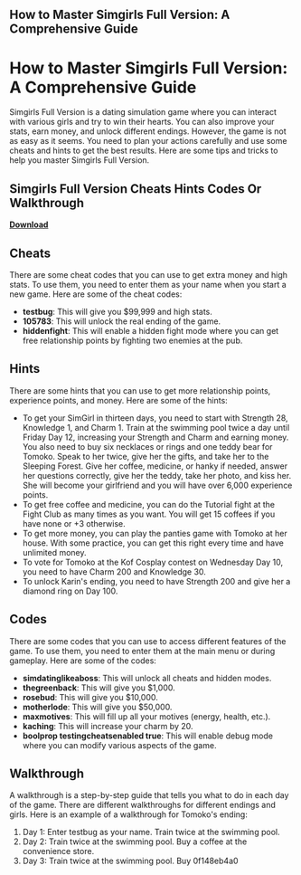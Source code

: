 ## How to Master Simgirls Full Version: A Comprehensive Guide

  
# How to Master Simgirls Full Version: A Comprehensive Guide
 
Simgirls Full Version is a dating simulation game where you can interact with various girls and try to win their hearts. You can also improve your stats, earn money, and unlock different endings. However, the game is not as easy as it seems. You need to plan your actions carefully and use some cheats and hints to get the best results. Here are some tips and tricks to help you master Simgirls Full Version.
 
## Simgirls Full Version Cheats Hints Codes Or Walkthrough


[**Download**](https://www.google.com/url?q=https%3A%2F%2Fcinurl.com%2F2tL9uM&sa=D&sntz=1&usg=AOvVaw3xVBzuf3jD-aSqmrt-JWqY)

 
## Cheats
 
There are some cheat codes that you can use to get extra money and high stats. To use them, you need to enter them as your name when you start a new game. Here are some of the cheat codes:
 
- **testbug**: This will give you $99,999 and high stats.
- **105783**: This will unlock the real ending of the game.
- **hiddenfight**: This will enable a hidden fight mode where you can get free relationship points by fighting two enemies at the pub.

## Hints
 
There are some hints that you can use to get more relationship points, experience points, and money. Here are some of the hints:

- To get your SimGirl in thirteen days, you need to start with Strength 28, Knowledge 1, and Charm 1. Train at the swimming pool twice a day until Friday Day 12, increasing your Strength and Charm and earning money. You also need to buy six necklaces or rings and one teddy bear for Tomoko. Speak to her twice, give her the gifts, and take her to the Sleeping Forest. Give her coffee, medicine, or hanky if needed, answer her questions correctly, give her the teddy, take her photo, and kiss her. She will become your girlfriend and you will have over 6,000 experience points.
- To get free coffee and medicine, you can do the Tutorial fight at the Fight Club as many times as you want. You will get 15 coffees if you have none or +3 otherwise.
- To get more money, you can play the panties game with Tomoko at her house. With some practice, you can get this right every time and have unlimited money.
- To vote for Tomoko at the Kof Cosplay contest on Wednesday Day 10, you need to have Charm 200 and Knowledge 30.
- To unlock Karin's ending, you need to have Strength 200 and give her a diamond ring on Day 100.

## Codes
 
There are some codes that you can use to access different features of the game. To use them, you need to enter them at the main menu or during gameplay. Here are some of the codes:

- **simdatinglikeaboss**: This will unlock all cheats and hidden modes.
- **thegreenback**: This will give you $1,000.
- **rosebud**: This will give you $10,000.
- **motherlode**: This will give you $50,000.
- **maxmotives**: This will fill up all your motives (energy, health, etc.).
- **kaching**: This will increase your charm by 20.
- **boolprop testingcheatsenabled true**: This will enable debug mode where you can modify various aspects of the game.

## Walkthrough
 
A walkthrough is a step-by-step guide that tells you what to do in each day of the game. There are different walkthroughs for different endings and girls. Here is an example of a walkthrough for Tomoko's ending:

1. Day 1: Enter testbug as your name. Train twice at the swimming pool.
2. Day 2: Train twice at the swimming pool. Buy a coffee at the convenience store.
3. Day 3: Train twice at the swimming pool. Buy 0f148eb4a0
